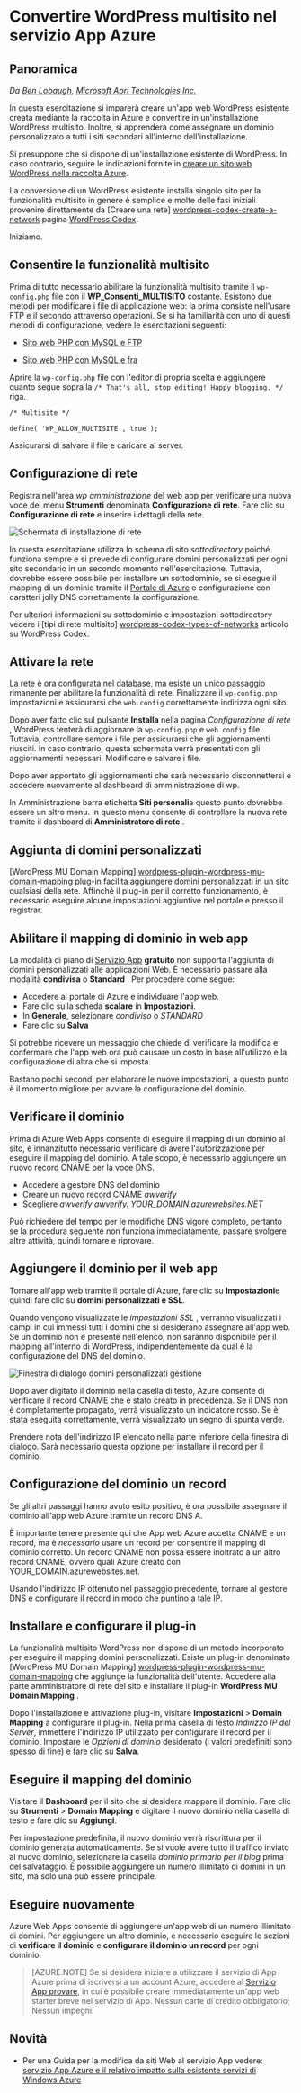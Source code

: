 <properties 
    pageTitle="Convertire WordPress multisito nel servizio App Azure" 
    description="Informazioni su come scrivere un'app web WordPress esistente creata mediante la raccolta in Azure e convertirla in WordPress multisito" 
    services="app-service\web" 
    documentationCenter="php" 
    authors="rmcmurray" 
    manager="wpickett" 
    editor=""/>

<tags 
    ms.service="app-service-web" 
    ms.workload="web" 
    ms.tgt_pltfrm="na" 
    ms.devlang="PHP" 
    ms.topic="article" 
    ms.date="08/11/2016" 
    ms.author="robmcm"/>



# <a name="convert-wordpress-to-multisite-in-azure-app-service"></a>Convertire WordPress multisito nel servizio App Azure

## <a name="overview"></a>Panoramica

*Da [Ben Lobaugh][ben-lobaugh], [Microsoft Apri Technologies Inc.][ms-open-tech]*

In questa esercitazione si imparerà creare un'app web WordPress esistente creata mediante la raccolta in Azure e convertire in un'installazione WordPress multisito. Inoltre, si apprenderà come assegnare un dominio personalizzato a tutti i siti secondari all'interno dell'installazione.

Si presuppone che si dispone di un'installazione esistente di WordPress. In caso contrario, seguire le indicazioni fornite in [creare un sito web WordPress nella raccolta Azure][website-from-gallery].

La conversione di un WordPress esistente installa singolo sito per la funzionalità multisito in genere è semplice e molte delle fasi iniziali provenire direttamente da [Creare una rete] [ wordpress-codex-create-a-network] pagina [WordPress Codex](http://codex.wordpress.org).

Iniziamo.

## <a name="allow-multisite"></a>Consentire la funzionalità multisito

Prima di tutto necessario abilitare la funzionalità multisito tramite il `wp-config.php` file con il **WP\_Consenti\_MULTISITO** costante. Esistono due metodi per modificare i file di applicazione web: la prima consiste nell'usare FTP e il secondo attraverso operazioni. Se si ha familiarità con uno di questi metodi di configurazione, vedere le esercitazioni seguenti:

* [Sito web PHP con MySQL e FTP][website-w-mysql-and-ftp-ftp-setup]

* [Sito web PHP con MySQL e fra][website-w-mysql-and-git-git-setup]

Aprire la `wp-config.php` file con l'editor di propria scelta e aggiungere quanto segue sopra la `/* That's all, stop editing! Happy blogging. */` riga.

    /* Multisite */

    define( 'WP_ALLOW_MULTISITE', true );

Assicurarsi di salvare il file e caricare al server.

## <a name="network-setup"></a>Configurazione di rete

Registra nell'area *wp amministrazione* del web app per verificare una nuova voce del menu **Strumenti** denominata **Configurazione di rete**. Fare clic su **Configurazione di rete** e inserire i dettagli della rete.

![Schermata di installazione di rete][wordpress-network-setup]

In questa esercitazione utilizza lo schema di sito *sottodirectory* poiché funziona sempre e si prevede di configurare domini personalizzati per ogni sito secondario in un secondo momento nell'esercitazione. Tuttavia, dovrebbe essere possibile per installare un sottodominio, se si esegue il mapping di un dominio tramite il [Portale di Azure](https://portal.azure.com) e configurazione con caratteri jolly DNS correttamente la configurazione.

Per ulteriori informazioni su sottodominio e impostazioni sottodirectory vedere i [tipi di rete multisito] [ wordpress-codex-types-of-networks] articolo su WordPress Codex.

## <a name="enable-the-network"></a>Attivare la rete

La rete è ora configurata nel database, ma esiste un unico passaggio rimanente per abilitare la funzionalità di rete. Finalizzare il `wp-config.php` impostazioni e assicurarsi che `web.config` correttamente indirizza ogni sito.


Dopo aver fatto clic sul pulsante **Installa** nella pagina *Configurazione di rete* , WordPress tenterà di aggiornare la `wp-config.php` e `web.config` file. Tuttavia, controllare sempre i file per assicurarsi che gli aggiornamenti riusciti. In caso contrario, questa schermata verrà presentati con gli aggiornamenti necessari. Modificare e salvare i file.


Dopo aver apportato gli aggiornamenti che sarà necessario disconnettersi e accedere nuovamente al dashboard di amministrazione di wp.

In Amministrazione barra etichetta **Siti personali**a questo punto dovrebbe essere un altro menu. In questo menu consente di controllare la nuova rete tramite il dashboard di **Amministratore di rete** .

## <a name="adding-custom-domains"></a>Aggiunta di domini personalizzati

[WordPress MU Domain Mapping] [ wordpress-plugin-wordpress-mu-domain-mapping] plug-in facilita aggiungere domini personalizzati in un sito qualsiasi della rete. Affinché il plug-in per il corretto funzionamento, è necessario eseguire alcune impostazioni aggiuntive nel portale e presso il registrar.

## <a name="enable-domain-mapping-to-the-web-app"></a>Abilitare il mapping di dominio in web app

La modalità di piano di [Servizio App](http://go.microsoft.com/fwlink/?LinkId=529714) **gratuito** non supporta l'aggiunta di domini personalizzati alle applicazioni Web. È necessario passare alla modalità **condivisa** o **Standard** . Per procedere come segue:

* Accedere al portale di Azure e individuare l'app web. 
* Fare clic sulla scheda **scalare** in **Impostazioni**.
* In **Generale**, selezionare *condiviso* o *STANDARD*
* Fare clic su **Salva**

Si potrebbe ricevere un messaggio che chiede di verificare la modifica e confermare che l'app web ora può causare un costo in base all'utilizzo e la configurazione di altra che si imposta.

Bastano pochi secondi per elaborare le nuove impostazioni, a questo punto è il momento migliore per avviare la configurazione del dominio.

## <a name="verify-your-domain"></a>Verificare il dominio

Prima di Azure Web Apps consente di eseguire il mapping di un dominio al sito, è innanzitutto necessario verificare di avere l'autorizzazione per eseguire il mapping del dominio. A tale scopo, è necessario aggiungere un nuovo record CNAME per la voce DNS.

* Accedere a gestore DNS del dominio
* Creare un nuovo record CNAME *awverify*
* Scegliere *awverify* *awverify. YOUR_DOMAIN.azurewebsites.NET*

Può richiedere del tempo per le modifiche DNS vigore completo, pertanto se la procedura seguente non funziona immediatamente, passare svolgere altre attività, quindi tornare e riprovare.

## <a name="add-the-domain-to-the-web-app"></a>Aggiungere il dominio per il web app

Tornare all'app web tramite il portale di Azure, fare clic su **Impostazioni**e quindi fare clic su **domini personalizzati e SSL**.

Quando vengono visualizzate le *impostazioni SSL* , verranno visualizzati i campi in cui immessi tutti i domini che si desiderano assegnare all'app web. Se un dominio non è presente nell'elenco, non saranno disponibile per il mapping all'interno di WordPress, indipendentemente da qual è la configurazione del DNS del dominio.

![Finestra di dialogo domini personalizzati gestione][wordpress-manage-domains]

Dopo aver digitato il dominio nella casella di testo, Azure consente di verificare il record CNAME che è stato creato in precedenza. Se il DNS non è completamente propagato, verrà visualizzato un indicatore rosso. Se è stata eseguita correttamente, verrà visualizzato un segno di spunta verde. 

Prendere nota dell'indirizzo IP elencato nella parte inferiore della finestra di dialogo. Sarà necessario questa opzione per installare il record per il dominio.

## <a name="setup-the-domain-a-record"></a>Configurazione del dominio un record

Se gli altri passaggi hanno avuto esito positivo, è ora possibile assegnare il dominio all'app web Azure tramite un record DNS A. 

È importante tenere presente qui che App web Azure accetta CNAME e un record, ma è *necessario* usare un record per consentire il mapping di dominio corretto. Un record CNAME non possa essere inoltrato a un altro record CNAME, ovvero quali Azure creato con YOUR_DOMAIN.azurewebsites.net.

Usando l'indirizzo IP ottenuto nel passaggio precedente, tornare al gestore DNS e configurare il record in modo che puntino a tale IP.


## <a name="install-and-setup-the-plugin"></a>Installare e configurare il plug-in

La funzionalità multisito WordPress non dispone di un metodo incorporato per eseguire il mapping domini personalizzati. Esiste un plug-in denominato [WordPress MU Domain Mapping] [ wordpress-plugin-wordpress-mu-domain-mapping] che aggiunge la funzionalità dell'utente. Accedere alla parte amministratore di rete del sito e installare il plug-in **WordPress MU Domain Mapping** .

Dopo l'installazione e attivazione plug-in, visitare **Impostazioni** > **Domain Mapping** a configurare il plug-in. Nella prima casella di testo *Indirizzo IP del Server*, immettere l'indirizzo IP utilizzato per configurare il record per il dominio. Impostare le *Opzioni di dominio* desiderato (i valori predefiniti sono spesso di fine) e fare clic su **Salva**.

## <a name="map-the-domain"></a>Eseguire il mapping del dominio

Visitare il **Dashboard** per il sito che si desidera mappare il dominio. Fare clic su **Strumenti** > **Domain Mapping** e digitare il nuovo dominio nella casella di testo e fare clic su **Aggiungi**.

Per impostazione predefinita, il nuovo dominio verrà riscrittura per il dominio generata automaticamente. Se si vuole avere tutto il traffico inviato al nuovo dominio, selezionare la casella *dominio primario per il blog* prima del salvataggio. È possibile aggiungere un numero illimitato di domini in un sito, ma solo una può essere principale.

## <a name="do-it-again"></a>Eseguire nuovamente

Azure Web Apps consente di aggiungere un'app web di un numero illimitato di domini. Per aggiungere un altro dominio, è necessario eseguire le sezioni di **verificare il dominio** e **configurare il dominio un record** per ogni dominio.  

>[AZURE.NOTE] Se si desidera iniziare a utilizzare il servizio di App Azure prima di iscriversi a un account Azure, accedere al [Servizio App provare](http://go.microsoft.com/fwlink/?LinkId=523751), in cui è possibile creare immediatamente un'app web starter breve nel servizio di App. Nessun carte di credito obbligatorio; Nessun impegni.

## <a name="whats-changed"></a>Novità
* Per una Guida per la modifica da siti Web al servizio App vedere: [servizio App Azure e il relativo impatto sulla esistente servizi di Windows Azure](http://go.microsoft.com/fwlink/?LinkId=529714)

[ben-lobaugh]: http://ben.lobaugh.net
[ms-open-tech]: http://msopentech.com
[website-from-gallery]: https://www.windowsazure.com/develop/php/tutorials/website-from-gallery/
[wordpress-codex-create-a-network]: http://codex.wordpress.org/Create_A_Network
[website-w-mysql-and-ftp-ftp-setup]: https://www.windowsazure.com/develop/php/tutorials/website-w-mysql-and-ftp/#header-0
[website-w-mysql-and-git-git-setup]: https://www.windowsazure.com/develop/php/tutorials/website-w-mysql-and-git/#header-1
[wordpress-network-setup]: ./media/web-sites-php-convert-wordpress-multisite/wordpress-network-setup.png
[wordpress-codex-types-of-networks]: http://codex.wordpress.org/Before_You_Create_A_Network#Types_of_multisite_network
[wordpress-plugin-wordpress-mu-domain-mapping]: http://wordpress.org/extend/plugins/wordpress-mu-domain-mapping/

[wordpress-manage-domains]: ./media/web-sites-php-convert-wordpress-multisite/wordpress-manage-domains.png

 
